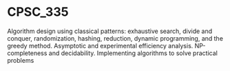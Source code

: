 # CPSC_335

Algorithm design using classical patterns: exhaustive search, divide and conquer, randomization, hashing, reduction, dynamic programming, and the greedy method. Asymptotic and experimental efficiency analysis. NP-completeness and decidability. Implementing algorithms to solve practical problems
